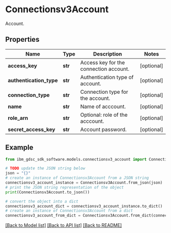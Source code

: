 # Connectionsv3Account

Account.

## Properties

Name | Type | Description | Notes
------------ | ------------- | ------------- | -------------
**access_key** | **str** | Access key for the connection account. | [optional] 
**authentication_type** | **str** | Authentication type of account. | [optional] 
**connection_type** | **str** | Connection type for the account. | [optional] 
**name** | **str** | Name of acccount. | [optional] 
**role_arn** | **str** | Optional: role of the acccount. | [optional] 
**secret_access_key** | **str** | Account password. | [optional] 

## Example

```python
from ibm_gdsc_sdk_software.models.connectionsv3_account import Connectionsv3Account

# TODO update the JSON string below
json = "{}"
# create an instance of Connectionsv3Account from a JSON string
connectionsv3_account_instance = Connectionsv3Account.from_json(json)
# print the JSON string representation of the object
print(Connectionsv3Account.to_json())

# convert the object into a dict
connectionsv3_account_dict = connectionsv3_account_instance.to_dict()
# create an instance of Connectionsv3Account from a dict
connectionsv3_account_from_dict = Connectionsv3Account.from_dict(connectionsv3_account_dict)
```
[[Back to Model list]](../README.md#documentation-for-models) [[Back to API list]](../README.md#documentation-for-api-endpoints) [[Back to README]](../README.md)


